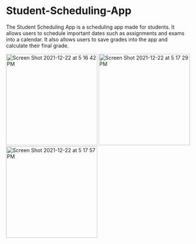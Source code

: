 # Student-Scheduling-App

The Student Scheduling App is a scheduling app made for students. It allows users to schedule important dates such as assignments and exams into a calendar. It also allows users to save grades into the app and calculate their final grade.

<img width="250" alt="Screen Shot 2021-12-22 at 5 16 42 PM" src="https://user-images.githubusercontent.com/93184642/147642894-40a03635-79dc-435e-9a90-ca9fca5769a9.png"> <img width="250" alt="Screen Shot 2021-12-22 at 5 17 29 PM" src="https://user-images.githubusercontent.com/93184642/147642896-a8dab7a9-df94-46da-ae91-11578b850559.png">
<img width="250" alt="Screen Shot 2021-12-22 at 5 17 57 PM" src="https://user-images.githubusercontent.com/93184642/147642902-139b3fd7-b4eb-4af7-8d55-21a13fccd627.png">
